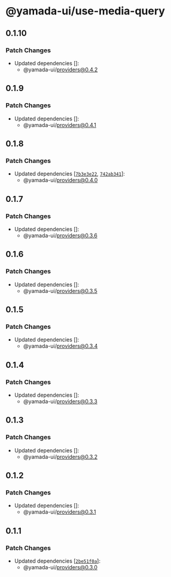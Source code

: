 # @yamada-ui/use-media-query

## 0.1.10

### Patch Changes

- Updated dependencies []:
  - @yamada-ui/providers@0.4.2

## 0.1.9

### Patch Changes

- Updated dependencies []:
  - @yamada-ui/providers@0.4.1

## 0.1.8

### Patch Changes

- Updated dependencies [[`7b3e3e22`](https://github.com/hirotomoyamada/yamada-ui/commit/7b3e3e225243c5d4e46142ec311d405ddada3ed6), [`742ab341`](https://github.com/hirotomoyamada/yamada-ui/commit/742ab34157e8740178be3e5287b41620c6f1dfff)]:
  - @yamada-ui/providers@0.4.0

## 0.1.7

### Patch Changes

- Updated dependencies []:
  - @yamada-ui/providers@0.3.6

## 0.1.6

### Patch Changes

- Updated dependencies []:
  - @yamada-ui/providers@0.3.5

## 0.1.5

### Patch Changes

- Updated dependencies []:
  - @yamada-ui/providers@0.3.4

## 0.1.4

### Patch Changes

- Updated dependencies []:
  - @yamada-ui/providers@0.3.3

## 0.1.3

### Patch Changes

- Updated dependencies []:
  - @yamada-ui/providers@0.3.2

## 0.1.2

### Patch Changes

- Updated dependencies []:
  - @yamada-ui/providers@0.3.1

## 0.1.1

### Patch Changes

- Updated dependencies [[`2be51f0a`](https://github.com/hirotomoyamada/yamada-ui/commit/2be51f0a02196aeda977a7cf3ccc475cee391752)]:
  - @yamada-ui/providers@0.3.0
